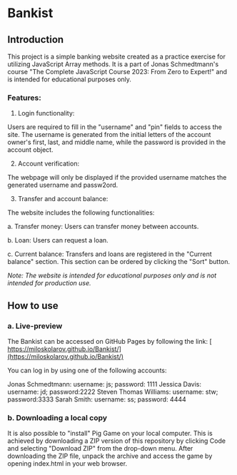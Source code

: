 # Bankist

## Introduction

This project is a simple banking website created as a practice exercise for utilizing JavaScript Array methods. It is a part of Jonas Schmedtmann's course "The Complete JavaScript Course 2023: From Zero to Expert!" and is intended for educational purposes only.

### Features:

1. Login functionality:

Users are required to fill in the "username" and "pin" fields to access the site. The username is generated from the initial letters of the account owner's first, last, and middle name, while the password is provided in the account object.

2. Account verification:

The webpage will only be displayed if the provided username matches the generated username and passw2ord.

3. Transfer and account balance:

The website includes the following functionalities:

a. Transfer money: Users can transfer money between accounts.

b. Loan: Users can request a loan.

c. Current balance: Transfers and loans are registered in the "Current balance" section. This section can be ordered by clicking the "Sort" button.

_Note: The website is intended for educational purposes only and is not intended for production use._

## How to use

### a. Live-preview

The Bankist can be accessed on GitHub Pages by following the link:
[ https://miloskolarov.github.io/Bankist/](https://miloskolarov.github.io/Bankist/)

You can log in by using one of the following accounts:

Jonas Schmedtmann: username: js; password: 1111
Jessica Davis: username: jd; password:2222
Steven Thomas Williams: username: stw; password:3333
Sarah Smith: username: ss; password: 4444

### b. Downloading a local copy

It is also possible to "install" Pig Game on your local computer. This is achieved by downloading a ZIP version of this repository by clicking Code and selecting "Download ZIP" from the drop-down menu. After downloading the ZIP file, unpack the archive and access the game by opening index.html in your web browser.
